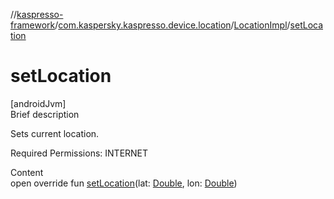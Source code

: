 //[kaspresso-framework](../../index.md)/[com.kaspersky.kaspresso.device.location](../index.md)/[LocationImpl](index.md)/[setLocation](set-location.md)



# setLocation  
[androidJvm]  
Brief description  




Sets current location.



Required Permissions: INTERNET



  
Content  
open override fun [setLocation](set-location.md)(lat: [Double](https://kotlinlang.org/api/latest/jvm/stdlib/kotlin/-double/index.html), lon: [Double](https://kotlinlang.org/api/latest/jvm/stdlib/kotlin/-double/index.html))  



